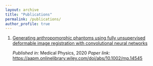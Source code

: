 ```yaml
---
layout: archive
title: "Publications"
permalink: /publications/
author_profile: true
---
```


1.  [Generating anthropomorphic phantoms using fully unsupervised deformable image registration with convolutional neural networks](https://github.com/junyuchen245/junyuchen245.github.io/blob/master/_publications/2009-10-01-paper-title-number-1.md)
    
    *Published in:* Medical Physics, 2020
    *Paper link:* https://aapm.onlinelibrary.wiley.com/doi/abs/10.1002/mp.14545
